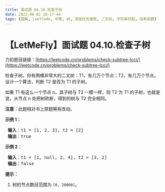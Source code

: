 ```yaml
---
title: 面试题 04.10.检查子树
date: 2022-06-02 20-17-44
tags: [题解, LeetCode, 中等, 树, 深度优先搜索, 二叉树, 字符串匹配, 哈希函数]
---
```


# 【LetMeFly】面试题 04.10.检查子树

力扣题目链接：[https://leetcode.cn/problems/check-subtree-lcci/](https://leetcode.cn/problems/check-subtree-lcci/)

<p>检查子树。你有两棵非常大的二叉树：T1，有几万个节点；T2，有几万个节点。设计一个算法，判断 T2 是否为 T1 的子树。</p>

<p>如果 T1 有这么一个节点 n，其子树与 T2 一模一样，则 T2 为 T1 的子树，也就是说，从节点 n 处把树砍断，得到的树与 T2 完全相同。</p>

<p><strong>注意：</strong>此题相对书上原题略有改动。</p>

<p><strong>示例 1：</strong></p>

<pre>
<strong> 输入</strong>：t1 = [1, 2, 3], t2 = [2]
<strong> 输出</strong>：true
</pre>

<p><strong>示例 2：</strong></p>

<pre>
<strong> 输入</strong>：t1 = [1, null, 2, 4], t2 = [3, 2]
<strong> 输出</strong>：false
</pre>

<p><strong>提示：</strong></p>

<ol>
	<li>树的节点数目范围为 <code>[0, 20000]</code>。</li>
</ol>


    